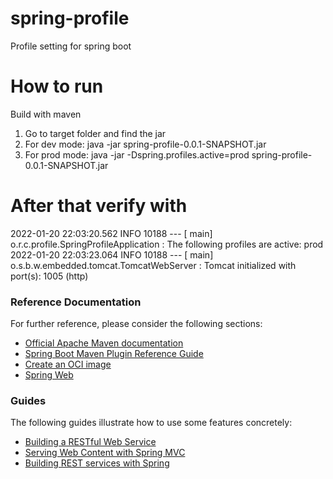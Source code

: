 # spring-profile
Profile setting for spring boot

# How to run 
Build with maven 

1. Go to target folder and find the jar
2. For dev mode: java -jar spring-profile-0.0.1-SNAPSHOT.jar
3. For prod mode: java -jar -Dspring.profiles.active=prod spring-profile-0.0.1-SNAPSHOT.jar


# After  that verify with 
2022-01-20 22:03:20.562  INFO 10188 --- [           main] o.r.c.profile.SpringProfileApplication   : The following profiles are active: prod
2022-01-20 22:03:23.064  INFO 10188 --- [           main] o.s.b.w.embedded.tomcat.TomcatWebServer  : Tomcat initialized with port(s): 1005 (http)



### Reference Documentation
For further reference, please consider the following sections:

* [Official Apache Maven documentation](https://maven.apache.org/guides/index.html)
* [Spring Boot Maven Plugin Reference Guide](https://docs.spring.io/spring-boot/docs/2.6.3/maven-plugin/reference/html/)
* [Create an OCI image](https://docs.spring.io/spring-boot/docs/2.6.3/maven-plugin/reference/html/#build-image)
* [Spring Web](https://docs.spring.io/spring-boot/docs/2.6.3/reference/htmlsingle/#boot-features-developing-web-applications)

### Guides
The following guides illustrate how to use some features concretely:

* [Building a RESTful Web Service](https://spring.io/guides/gs/rest-service/)
* [Serving Web Content with Spring MVC](https://spring.io/guides/gs/serving-web-content/)
* [Building REST services with Spring](https://spring.io/guides/tutorials/bookmarks/)